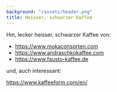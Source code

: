 ```yaml
---
background: "/assets/header.png"
title: Heisser, schwarzer Kaffee
---
```

Hm, lecker heisser, schwarzer Kaffee von:

* <https://www.mokaconsorten.com>
* <https://www.andraschkokaffee.com>
* <https://www.fausto-kaffee.de>


und, auch interessant:

<https://www.kaffeeform.com/en/>